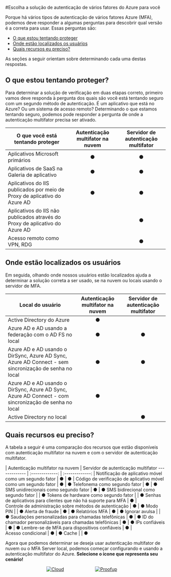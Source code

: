 <properties
    pageTitle="Servidor do Azure MFA nuvem vs | Microsoft Azure"
    description="Escolha a solução de secutiry de autenticação multifator que é ideal para você solicitando que am i tentando proteger e onde estão meus usuários localizados.  Escolha nuvem, servidor de MFA ou do AD FS."
    services="multi-factor-authentication"
    documentationCenter=""
    authors="kgremban"
    manager="femila"
    editor="yossib"/>

<tags
    ms.service="multi-factor-authentication"
    ms.workload="identity"
    ms.tgt_pltfrm="na"
    ms.devlang="na"
    ms.topic="get-started-article"
    ms.date="10/14/2016"
    ms.author="kgremban"/>

#<a name="choose-the-azure-multi-factor-authentication-solution-for-you"></a>Escolha a solução de autenticação de vários fatores do Azure para você

Porque há vários tipos de autenticação de vários fatores Azure (MFA), podemos deve responder a algumas perguntas para descobrir qual versão é a correta para usar.  Essas perguntas são:

-   [O que estou tentando proteger](#what-am-i-trying-to-secure)
-   [Onde estão localizados os usuários](#where-are-the-users-located)
- [Quais recursos eu preciso?](#what-featured-do-i-need)

As seções a seguir orientam sobre determinando cada uma destas respostas.

## <a name="what-am-i-trying-to-secure"></a>O que estou tentando proteger?

Para determinar a solução de verificação em duas etapas correto, primeiro vamos deve responda à pergunta dos quais são você está tentando seguro com um segundo método de autenticação.  É um aplicativo que está no Azure?  Ou um sistema de acesso remoto?  Determinando o que estamos tentando seguro, podemos pode responder a pergunta de onde a autenticação multifator precisa ser ativado.  


O que você está tentando proteger| Autenticação multifator na nuvem|Servidor de autenticação multifator
------------- | :-------------: | :-------------: |
Aplicativos Microsoft primários|● |● |
Aplicativos de SaaS na Galeria de aplicativo|● |● |
Aplicativos do IIS publicados por meio de Proxy de aplicativo do Azure AD|● |● |
Aplicativos do IIS não publicados através do Proxy de aplicativo do Azure AD | |● |
Acesso remoto como VPN, RDG| |● |



## <a name="where-are-the-users-located"></a>Onde estão localizados os usuários

Em seguida, olhando onde nossos usuários estão localizados ajuda a determinar a solução correta a ser usado, se na nuvem ou locais usando o servidor de MFA.



Local do usuário| Autenticação multifator na nuvem|Servidor de autenticação multifator
------------- | :-------------: | :-------------: |
Active Directory do Azure|● | |
Azure AD e AD usando a federação com o AD FS no local|● |● |
Azure AD e AD usando o DirSync, Azure AD Sync, Azure AD Connect - sem sincronização de senha no local|● |● |
Azure AD e AD usando o DirSync, Azure AD Sync, Azure AD Connect - com sincronização de senha no local|● | |
Active Directory no local| |● |

## <a name="what-features-do-i-need"></a>Quais recursos eu preciso?

A tabela a seguir é uma comparação dos recursos que estão disponíveis com autenticação multifator na nuvem e com o servidor de autenticação multifator.

 | Autenticação multifator na nuvem | Servidor de autenticação multifator
------------- | :-------------: | :-------------: |
Notificação de aplicativo móvel como um segundo fator | ● | ● |
Código de verificação de aplicativo móvel como um segundo fator | ● | ●
Telefonema como segundo fator | ● | ●
SMS unidirecionais como segundo fator | ● | ●
SMS bidirecional como segundo fator |  | ●
Tokens de hardware como segundo fator |  | ●
Senhas de aplicativos para clientes que não há suporte para MFA | ● |  
Controle de administração sobre métodos de autenticação | ● | ●
Modo PIN |  | ●
Alerta de fraude | ● | ●
Relatórios MFA | ● | ●
Ignorar avulsa |  | ●
Saudações personalizadas para chamadas telefônicas | ● | ●
ID do chamador personalizáveis para chamadas telefônicas | ● | ●
IPs confiáveis | ● | ●
Lembre-se de MFA para dispositivos confiáveis  | ● |  
Acesso condicional | ● | ●
Cache |  | ●

Agora que podemos determinar se deseja usar autenticação multifator de nuvem ou o MFA Server local, podemos começar configurando e usando a autenticação multifator do Azure. **Selecione o ícone que representa seu cenário!**

<center>




[![Cloud](./media/multi-factor-authentication-get-started/cloud2.png)](multi-factor-authentication-get-started-cloud.md)&nbsp;&nbsp;&nbsp;&nbsp;&nbsp;&nbsp;&nbsp;&nbsp;&nbsp;&nbsp;&nbsp;&nbsp;&nbsp;&nbsp;&nbsp;&nbsp;&nbsp;&nbsp;&nbsp;&nbsp;&nbsp;&nbsp;&nbsp;&nbsp;&nbsp;[![Proofup](./media/multi-factor-authentication-get-started/server2.png)](multi-factor-authentication-get-started-server.md)  &nbsp;&nbsp;&nbsp;&nbsp;&nbsp;
</center>
